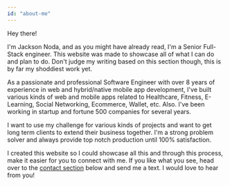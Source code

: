 ```yaml
---
id: "about-me"
---
```


Hey there!

I'm Jackson Noda, and as you might have already read, I'm a Senior Full-Stack engineer. This website was made to showcase all of what I can do and plan to do. Don't judge my writing based on this section though, this is by far my shoddiest work yet.

As a passionate and professional Software Engineer with over 8 years of experience in web and hybrid/native mobile app development, I've built various kinds of web and mobile apps related to Healthcare, Fitness, E-Learning, Social Networking, Ecommerce, Wallet, etc. Also. I've been working in startup and fortune 500 companies for several years.

I want to use my challenge for various kinds of projects and want to get long term clients to extend their business together. I'm a strong problem solver and always provide top notch production until 100% satisfaction.

I created this website so I could showcase all this and through this process, make it easier for you to connect with me. If you like what you see, head over to the [contact section](#contact) below and send me a text. I would love to hear from you!
